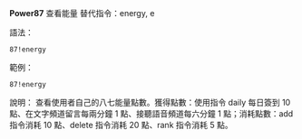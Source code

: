 **Power87** 查看能量
替代指令：energy, e

語法：
```
87!energy
```

範例：
```
87!energy
```
說明：
查看使用者自己的八七能量點數。獲得點數：使用指令 daily 每日簽到 10 點、在文字頻道留言每兩分鐘 1 點、接聽語音頻道每六分鐘 1 點；消耗點數：add 指令消耗 10 點、delete 指令消耗 20 點、rank 指令消耗 5 點。
